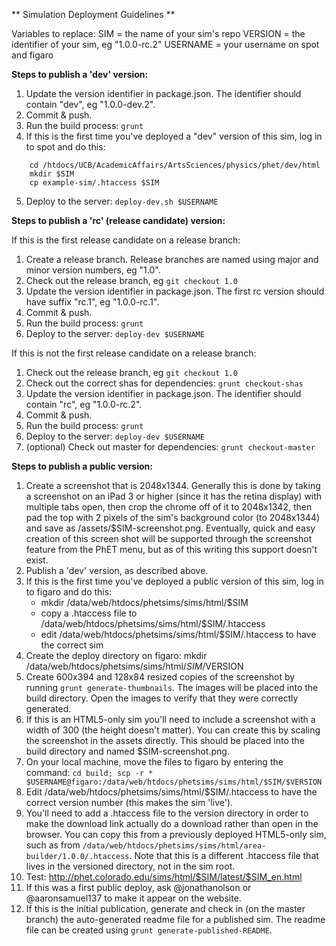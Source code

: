 
** Simulation Deployment Guidelines **

Variables to replace:
SIM = the name of your sim's repo
VERSION = the identifier of your sim, eg "1.0.0-rc.2"
USERNAME = your username on spot and figaro

**Steps to publish a 'dev' version:**

1. Update the version identifier in package.json. The identifier should contain "dev", eg "1.0.0-dev.2".
2. Commit & push.
3. Run the build process: `grunt`
4. If this is the first time you've deployed a "dev" version of this sim, log in to spot and do this:
```
    cd /htdocs/UCB/AcademicAffairs/ArtsSciences/physics/phet/dev/html
    mkdir $SIM
    cp example-sim/.htaccess $SIM
```
5. Deploy to the server: `deploy-dev.sh $USERNAME`

**Steps to publish a 'rc' (release candidate) version:**

If this is the first release candidate on a release branch:

1. Create a release branch. Release branches are named using major and minor version numbers, eg "1.0".
2. Check out the release branch, eg `git checkout 1.0`
3. Update the version identifier in package.json. The first rc version should have suffix "rc.1", eg "1.0.0-rc.1".
4. Commit & push.
5. Run the build process: `grunt`
6. Deploy to the server: `deploy-dev $USERNAME`

If this is not the first release candidate on a release branch:

1. Check out the release branch, eg `git checkout 1.0`
2. Check out the correct shas for dependencies: `grunt checkout-shas`
3. Update the version identifier in package.json. The identifier should contain "rc", eg "1.0.0-rc.2".
4. Commit & push.
5. Run the build process: `grunt`
6. Deploy to the server: `deploy-dev $USERNAME`
7. (optional) Check out master for dependencies: `grunt checkout-master`

**Steps to publish a public version:**

1. Create a screenshot that is 2048x1344.  Generally this is done by taking a screenshot on an iPad 3 or higher (since
it has the retina display) with multiple tabs open, then crop the chrome off of it to 2048x1342, then pad the top with 2
pixels of the sim's background color (to 2048x1344) and save as /assets/$SIM-screenshot.png.  Eventually, quick and easy
creation of this screen shot will be supported through the screenshot feature from the PhET menu, but as of this writing
this support doesn't exist.
2. Publish a 'dev' version, as described above.
3. If this is the first time you've deployed a public version of this sim, log in to figaro and do this:
   + mkdir /data/web/htdocs/phetsims/sims/html/$SIM
   + copy a .htaccess file to /data/web/htdocs/phetsims/sims/html/$SIM/.htaccess
   + edit /data/web/htdocs/phetsims/sims/html/$SIM/.htaccess to have the correct sim
4. Create the deploy directory on figaro:
mkdir /data/web/htdocs/phetsims/sims/html/$SIM/$VERSION
5. Create 600x394 and 128x84 resized copies of the screenshot by running ```grunt generate-thumbnails```.  The images
will be placed into the build directory.  Open the images to verify that they were correctly generated.
6. If this is an HTML5-only sim you'll need to include a screenshot with a width of 300 (the height doesn't matter).
 You can create this by scaling the screenshot in the assets directly.  This should be placed into the build directory
 and named $SIM-screenshot.png.
7. On your local machine, move the files to figaro by entering the command:
```cd build; scp -r * $USERNAME@figaro:/data/web/htdocs/phetsims/sims/html/$SIM/$VERSION```
8. Edit /data/web/htdocs/phetsims/sims/html/$SIM/.htaccess to have the correct version number (this makes the sim
'live').
9. You'll need to add a .htaccess file to the version directory in order to make the download link actually do a download rather than open in the browser. You can copy this from a previously deployed HTML5-only sim, such as from ```/data/web/htdocs/phetsims/sims/html/area-builder/1.0.0/.htaccess```.  Note that this is a different .htaccess file that lives in the versioned directory, not in the sim root.
10. Test: http://phet.colorado.edu/sims/html/$SIM/latest/$SIM_en.html
11. If this was a first public deploy, ask @jonathanolson or @aaronsamuel137 to make it appear on the website.
12. If this is the initial publication, generate and check in (on the master branch) the auto-generated readme file for a published sim.  The readme file can be created using ```grunt generate-published-README```.
